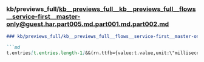 ### kb/previews_full/kb__previews_full__kb__previews_full__flows__service-first__master-only@guest.har.part005.md.part001.md.part002.md

```md
### kb/previews_full/kb__previews_full__flows__service-first__master-only@guest.har.part005.md.part001.md (part 002)

```md
t.entries[t.entries.length-1]&&(rn.ttfb={value:t.value,unit:\"millisecond\"})})}function kE(t,
```

```

```
